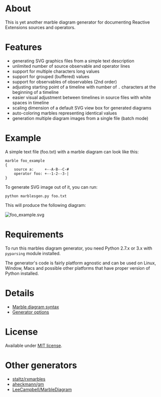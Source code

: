 # About
This is yet another marble diagram generator for documenting Reactive Extensions sources and operators.

# Features

* generating SVG graphics files from a simple text description
* unlimited number of source observable and operator lines
* support for multiple characters long values
* support for grouped (buffered) values
* support for observables of observables (2nd order)
* adjusting starting point of a timeline with number of `.` characters at the beginning of a timeline 
* easier visual adjustment between timelines in source files with white spaces in timeline
* scaling dimension of a default SVG view box for generated diagrams 
* auto-coloring marbles representing identical values 
* generation multiple diagram images from a single file (batch mode)

# Example

A simple text file (foo.txt) with a marble diagram can look like this:

	marble foo_example
	{
		source a:     +--A-B--C-#
		operator foo: +--1-2--3-|
	}

To generate SVG image out of it, you can run:

	python marblesgen.py foo.txt 
	
This will produce the following diagram:

![foo_example.svg](https://bitbucket.org/achary/rx-marbles/raw/master/docs/foo_example.svg)

# Requirements
To run this marbles diagram generator, you need Python 2.7.x or 3.x with `pyparsing` module installed.

The generator's code is fairly platform agnostic and can be used on Linux, Window, Macs and possible other platforms
that have proper version of Python installed.

# Details

* [Marble diagram syntax](docs/syntax.md)
* [Generator options](docs/options.md)

# License
Available under [MIT license](LICENSE).

# Other generators

* [staltz/rxmarbles](https://github.com/staltz/rxmarbles)
* [aheckmann/gm](https://github.com/aheckmann/gm)
* [LeeCampbell/MarbleDiagram](https://github.com/LeeCampbell/MarbleDiagram/tree/master/LinqPad)
